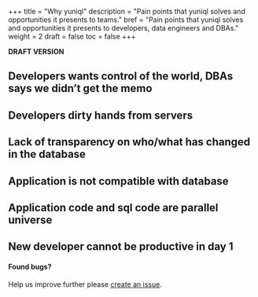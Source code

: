 +++
title = "Why yuniql"
description = "Pain points that yuniql solves and opportunities it presents to teams."
bref = "Pain points that yuniql solves and opportunities it presents to developers, data engineers and DBAs."
weight = 2
draft = false
toc = false
+++

**DRAFT VERSION**

## Developers wants control of the world, DBAs says we didn’t get the memo

## Developers dirty hands from servers

## Lack of transparency on who/what has changed in the database

## Application is not compatible with database

## Application code and sql code are parallel universe

## New developer cannot be productive in day 1

#### Found bugs?

Help us improve further please [create an issue](https://github.com/rdagumampan/yuniql/issues/new).